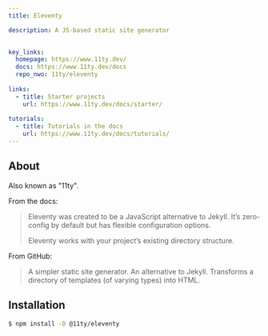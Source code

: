 ```yaml
---
title: Eleventy

description: A JS-based static site generator

  
key_links:
  homepage: https://www.11ty.dev/
  docs: https://www.11ty.dev/docs
  repo_nwo: 11ty/eleventy
  
links:
  - title: Starter projects
    url: https://www.11ty.dev/docs/starter/
    
tutorials:
  - title: Tutorials in the docs
    url: https://www.11ty.dev/docs/tutorials/
---
```


## About

Also known as "11ty".

From the docs:

> Eleventy was created to be a JavaScript alternative to Jekyll. It’s zero-config by default but has flexible configuration options.
> 
> Eleventy works with your project’s existing directory structure.

From GitHub:

> A simpler static site generator. An alternative to Jekyll. Transforms a directory of templates (of varying types) into HTML. 


## Installation

```sh
$ npm install -D @11ty/eleventy
```
